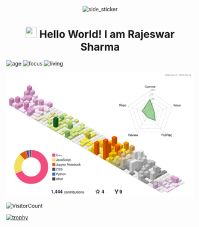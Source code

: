 
<p align="center"><img  width=200px height=200px alt="side_sticker" src="https://media.giphy.com/media/TEnXkcsHrP4YedChhA/giphy.gif" /></p>

<h1 align="center"><img width="30ox" align="bottom" height="30px"src="https://user-images.githubusercontent.com/54684919/232230204-466ddab2-2756-4f19-aee9-dc24b2aa7d79.gif"> Hello World! I am Rajeswar Sharma </h1>

![age](https://img.shields.io/badge/age-21-blue)
![focus](https://img.shields.io/badge/focus-FullStack-brightgreen)
![living](https://img.shields.io/badge/living-Agartala-3c9)

<!--
**RajeswarSharma/RajeswarSharma** is a ✨ _special_ ✨ repository because its `README.md` (this file) appears on your GitHub profile.

Here are some ideas to get you started:
-->


<!-- ![Rajeswar's github contribution graph](https://activity-graph.herokuapp.com/graph?username=RajeswarSharma&bg_color=000000&color=FFFFFF&line=FFFFFF&point=00FF00) -->

![](./profile-3d-contrib/profile-season-animate.svg)

![VisitorCount](https://profile-counter.glitch.me/RajeswarSharma/count.svg)
<p align="center">
  
[![trophy](https://github-profile-trophy.vercel.app/?username=RajeswarSharma)](https://github.com/RajeswarSharma/github-profile-trophy)

</p>
